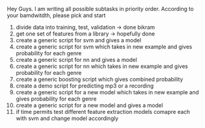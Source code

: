 Hey  Guys.
I am writing all possible subtasks in priority order.
According to your bamdwitdth, please pick and start

1. divide data into training, test, validation -> done bikram
2. get one set of features from a library -> hopefully done
3. create a generic script for svm and gives a model 
4. create a generic script for svm which takes in  new example and gives probability for each genre
5. create a generic script for nn and gives a model 
6. create a generic script for nn which takes in  new example and gives probability for each genre
7. create a generic boosting script which gives combined probability 
8. create a demo script for predicting mp3 or a recording
9. create a generic script for a new model which takes in new example and gives probability for each genre
10. create a generic script for a new model and gives a model 
11. if time permits test different feature extraction models comapre each with svm and change model accordingly